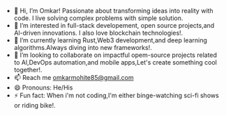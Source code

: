 - 👋 Hi, I’m Omkar! Passionate about transforming ideas into reality with code. I live solving complex problems with simple solution.
- 👀 I’m interested in full-stack developement, open source projects,and Al-driven innovations. I also love blockchain technologies!.
- 🌱 I’m currently learning Rust,Web3 development,and deep learning algorithms.Always diving into new frameworks!. 
- 💞️ I’m looking to collaborate on impactful opem-source projects related to Al,DevOps automation,and mobile apps,Let's create something cool together!.
- 📫 Reach me omkarmohite85@gmail.com 
- 😄 Pronouns: He/His
- ⚡ Fun fact: When i'm not coding,I'm either binge-watching sci-fi shows or riding bike!.

<!---
OMKAR9395/OMKAR9395 is a ✨ special ✨ repository because its `README.md` (this file) appears on your GitHub profile.
You can click the Preview link to take a look at your changes.
--->
